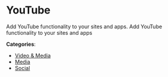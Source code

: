 # YouTube


Add YouTube functionality to your sites and apps.  Add YouTube functionality to your sites and apps



**Categories**:
- [Video & Media](https://github.com/apis-list/apis-list#video-and-media)
- [Media](https://github.com/apis-list/apis-list#media)
- [Social](https://github.com/apis-list/apis-list#social)






